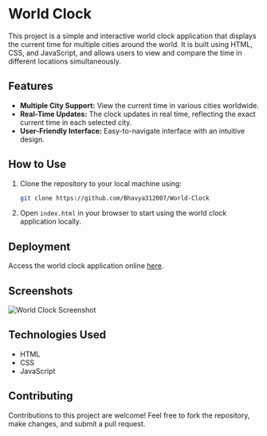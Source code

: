 # World Clock

This project is a simple and interactive world clock application that displays the current time for multiple cities around the world. It is built using HTML, CSS, and JavaScript, and allows users to view and compare the time in different locations simultaneously.

## Features

- **Multiple City Support:** View the current time in various cities worldwide.
- **Real-Time Updates:** The clock updates in real time, reflecting the exact current time in each selected city.
- **User-Friendly Interface:** Easy-to-navigate interface with an intuitive design.

## How to Use

1. Clone the repository to your local machine using:
    ```bash
    git clone https://github.com/Bhavya312007/World-Clock
    ```
2. Open `index.html` in your browser to start using the world clock application locally.

## Deployment

Access the world clock application online [here](https://bhavya312007.github.io/World-Clock/).

## Screenshots

![World Clock Screenshot](https://github.com/user-attachments/assets/aca15c63-5592-4994-87fa-15fc482ee0d0)



## Technologies Used

- HTML
- CSS
- JavaScript

## Contributing

Contributions to this project are welcome! Feel free to fork the repository, make changes, and submit a pull request.
